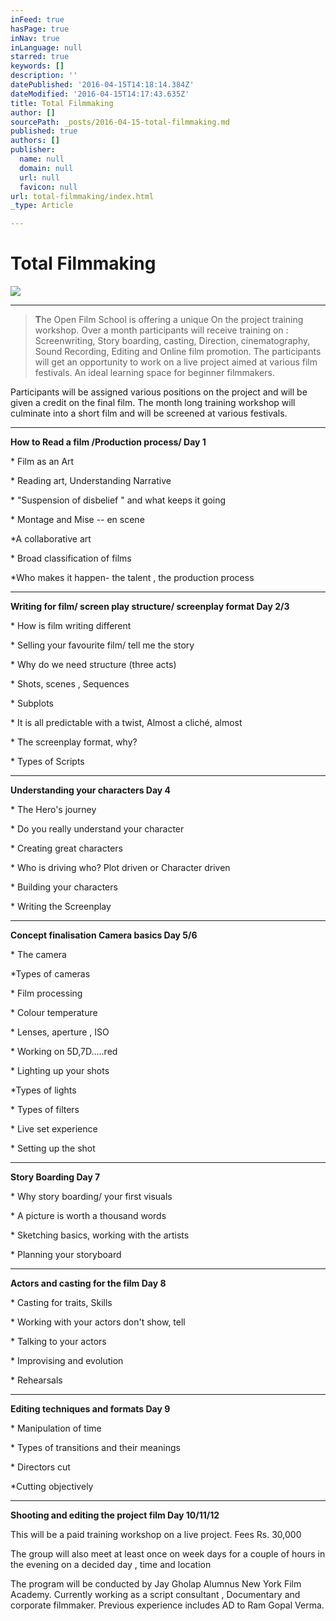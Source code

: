 ```yaml
---
inFeed: true
hasPage: true
inNav: true
inLanguage: null
starred: true
keywords: []
description: ''
datePublished: '2016-04-15T14:18:14.384Z'
dateModified: '2016-04-15T14:17:43.635Z'
title: Total Filmmaking
author: []
sourcePath: _posts/2016-04-15-total-filmmaking.md
published: true
authors: []
publisher:
  name: null
  domain: null
  url: null
  favicon: null
url: total-filmmaking/index.html
_type: Article

---
```

# Total Filmmaking
![](https://the-grid-user-content.s3-us-west-2.amazonaws.com/f933cde7-22ba-4b45-8d4a-017bedae23b1.jpg)

****

> **T**he Open Film School is offering a
> unique On the project training workshop. Over
> a month participants will receive training on :
> Screenwriting, Story boarding, casting, Direction,
> cinematography,  Sound Recording, Editing and Online film
> promotion. The participants will get an opportunity to work on
> a live project aimed at various film festivals. An
> ideal learning space for beginner filmmakers.

Participants will be assigned various
positions on the project and will be given a credit on the
final film. The month long training workshop will culminate into
a short film and will be screened at various festivals.

****

**How to Read a film /Production
process/ Day 1**

\* Film as an
Art

\* Reading art,
Understanding Narrative

\* "Suspension
of disbelief " and what keeps it going

\* Montage and
Mise -- en scene

\*A collaborative
art

\* Broad
classification of films

\*Who makes it
happen- the talent , the production process

****

**Writing for film/ screen play
structure/ screenplay format Day 2/3**

\* How is film
writing different

\* Selling your
favourite film/ tell me the story

\* Why do we
need structure (three acts)

\* Shots, scenes
, Sequences

\* Subplots

\* It is all
predictable with a twist, Almost a cliché, almost

\* The
screenplay format, why?

\* Types of
Scripts

****

**Understanding your characters Day 4**

\* The Hero's
journey

\* Do you really
understand your character

\* Creating
great characters

\* Who is
driving who? Plot driven or Character driven

\* Building your
characters

\* Writing the
Screenplay

****

**Concept finalisation Camera basics
Day 5/6**

\* The camera

\*Types of cameras

\* Film
processing

\* Colour
temperature

\* Lenses,
aperture , ISO

\* Working on
5D,7D.....red

\* Lighting up
your shots

\*Types of lights

\* Types of
filters

\* Live set
experience

\* Setting up
the shot

****

**Story Boarding Day 7**

\* Why story
boarding/ your first visuals

\* A picture is
worth a thousand words

\* Sketching
basics, working with the artists

\* Planning your
storyboard

****

**Actors and casting for the film Day 8**

\* Casting for
traits, Skills

\* Working with
your actors don't show, tell

\* Talking to
your actors

\* Improvising and
evolution

\* Rehearsals

****

**Editing techniques and formats Day 9**

\* Manipulation
of time

\* Types of
transitions and their meanings

\* Directors cut

\*Cutting
objectively

****

**Shooting and editing the project film
Day 10/11/12**

This will be a paid training workshop
on a live project. Fees Rs. 30,000

The group will also meet at least
once on week days for a couple of hours in the evening on a
decided day , time and location

The program will be conducted by Jay
Gholap Alumnus New York Film Academy. Currently working as a script consultant
, Documentary and corporate filmmaker. Previous experience
includes AD to Ram Gopal Verma.